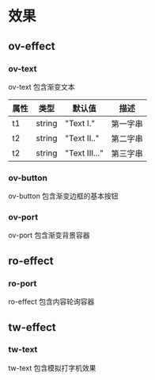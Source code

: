 # 效果

## ov-effect

### ov-text

ov-text 包含渐变文本

|属性|类型|默认值|描述|
|---|---|---|---|
|t1|string|"Text I."|第一字串|
|t2|string|"Text II.."|第二字串|
|t2|string|"Text III..."|第三字串|

### ov-button

ov-button 包含渐变边框的基本按钮

### ov-port

ov-port 包含渐变背景容器

## ro-effect

### ro-port

ro-effect 包含内容轮询容器

## tw-effect

### tw-text

tw-text 包含模拟打字机效果